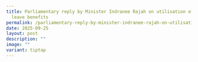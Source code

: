 ```yaml
---
title: Parliamentary reply by Minister Indranee Rajah on utilisation of parental
  leave benefits
permalink: /parliamentary-reply-by-minister-indranee-rajah-on-utilisation-of-parental-leave-benefits/
date: 2025-09-25
layout: post
description: ""
image: ""
variant: tiptap
---
```

<p></p>